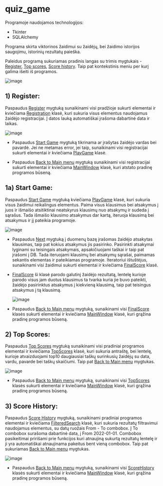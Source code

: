 # quiz_game

Programoje naudojamos technologijos:
- Tkinter
- SQLAlchemy

Programa skirta viktorinos žaidimui su žaidėjų, bei žaidimo istorijos saugojimu, istorinių rezultatų paieška.

Paleidus programą sukuriamas pradinis langas su trimis mygtukais - <ins>Register</ins>, <ins>Top scores</ins>, <ins>Score history</ins>.
Taip pat kontekstinis meniu per kurį galima išeiti iš programos.

![image](https://user-images.githubusercontent.com/113506949/196032589-1134e6fb-d1e2-45a5-b9f3-d2e3a7f60cfd.png)

## 1) Register: 

Paspaudus <ins>Register</ins> mygtuką sunaikinami visi pradžioje sukurti elementai ir kviečiama <ins>Registration</ins> klasė, kuri sukuria
visus elementus naudojamus žaidėjo registracijai. Į datos lauką automatiškai įrašoma dabartinė data ir laikas.

![image](https://user-images.githubusercontent.com/113506949/196032753-eec32768-d342-4fdb-8f73-de4337ce3c59.png)

- Paspaudus <ins>Start Game</ins> mygtuką tikrinama ar įrašytas žaidėjo vardas bei pavardė. Jei ne metamas error, jei taip, sunaikinami visi registracijai
sukurti elementai ir kviečiama <ins>PlayGame</ins> klasė.

- Paspaudus <ins>Back to Main menu</ins> mygtuką sunaikinami visi registracijai sukurti elementai ir kviečiama <ins>MainWindow</ins> klasė, kuri
atstato pradinę programos būseną.

## 1a) Start Game:

Paspaudus <ins>Start Game</ins> mygtuką kviečiama <ins>PlayGame</ins> klasė, kuri sukuria visus žaidimui reikalingus elementus. Paima visus klausimus
bei atsakymus į juos ir išmaišo atsitiktinai neatskyrus klausimų nuo atsakymų ir sudeda į sąrašus. Tada išmaišo klausimo atsakymus dar kartą,
iteruoja klausimą bei atsakymus ir jį pateikia programoje.

![image](https://user-images.githubusercontent.com/113506949/196033215-64157b96-d96c-436d-90e8-2d3607f31113.png)

- Paspaudus <ins>Next</ins> mygtuką į duomenų bazę įrašomas žaidėjo atsakytas klausimas, taip pat kokius atsakymus jis pasirinko. Pasirinkti
atsakymai lyginami su teisingais atsakymais, apsakičiuojami taškai ir taip pat įrašomi į DB. Tada iteruojami klausimų bei atsakymų sąrašai,
paimamas sekantis elementas ir pateikiamas programoje. Iteratoriui ištuštėjus, sunaikinami visi žaidimui sukurti elementai ir kviečiama
<ins>FinalScore</ins> klasė.

- <ins>FinalScore</ins> ši klasė parodo galutinį žaidėjo rezultatą, lentelę kurioje parodo visus jam duotus klausimus ta tvarka kuria jie buvo pateikti, 
žaidėjo pasirinktus atsakymus į kiekvieną klausimą, taip pat teisingus atsakymus į tą klausimą.

  ![image](https://user-images.githubusercontent.com/113506949/196033525-e695094a-1c0e-4b2b-b0bf-e00ec3dce4a6.png)

- Paspaudus <ins>Back to Main menu</ins> mygtuką, sunaikinami visi <ins>FinalScore</ins> klasės sukurti elementai ir kviečiama <ins>MainWindow</ins>
klasė, kuri grąžina pradinę programos būseną.

## 2) Top Scores:

Paspaudus <ins>Top Scores</ins> mygtuką sunaikinami visi pradiniai programos elementai ir kviečiama <ins>TopScores</ins> klasė, kuri
sukuria antraštę, bei lentelę, kurioje atvaizduojami top10 daugiausiai taškų surinkusių žaidėjų su data, vardu, pavarde bei taškų skaičiumi.
Taip pat <ins>Back to Main menu</ins> mygtukas.

![image](https://user-images.githubusercontent.com/113506949/196033807-ebf9d823-f60e-4f06-a6bd-e372865e20b2.png)

- Paspaudus <ins>Back to Main menu</ins> mygtuką, sunaikinami visi <ins>TopScores</ins> klasės sukurti elementai ir kviečiama <ins>MainWindow</ins>
klasė, kuri grąžina pradinę programos būseną.

## 3) Score History:

Paspaudus <ins>Score History</ins> mygtuką, sunaikinami pradiniai programos elementai ir kviečiama <ins>FilteredSearch</ins> klasė, kuri sukuria
rezultatų filtravimui naudojamus elementus, su datų ruožais From - To combobox. Į To combobox surašoma dabartinė data, į From 2022-01-01. 
Combobox pasikeitimai pririšami prie funkcijos kuri atnaujiną sukurtą rezultatų lentelę ir ji yra automatiškai atnaujinama pakeitus bent vieną combobox.
Taip pat sukuriamas <ins>Back to Main menu</ins> mygtukas.

![image](https://user-images.githubusercontent.com/113506949/196033982-f69668e2-8b4d-4cdb-87f0-6800345a0562.png)

- Paspaudus <ins>Back to Main menu</ins> mygtuką, sunaikinami visi <ins>ScoreHistory</ins> klasės sukurti elementai ir kviečiama <ins>MainWindow</ins>
klasė, kuri grąžina pradinę programos būseną.
